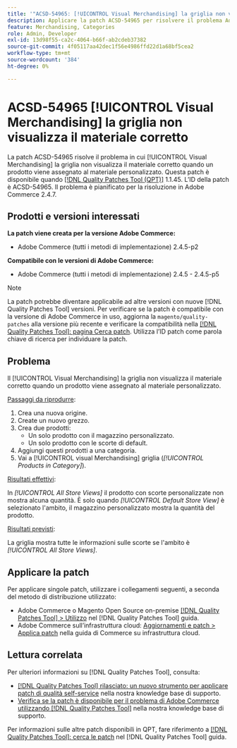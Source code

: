 ```yaml
---
title: '"ACSD-54965: [!UICONTROL Visual Merchandising] la griglia non visualizza il materiale corretto'''
description: Applicare la patch ACSD-54965 per risolvere il problema Adobe Commerce in cui [!UICONTROL Visual Merchandising] la griglia non visualizza il materiale corretto quando un prodotto viene assegnato al materiale personalizzato.
feature: Merchandising, Categories
role: Admin, Developer
exl-id: 13d98f55-ca2c-4064-b66f-ab2cdeb37382
source-git-commit: 4f05117aa42dec1f56e4986ffd22d1a68bf5cea2
workflow-type: tm+mt
source-wordcount: '384'
ht-degree: 0%

---
```


# ACSD-54965 [!UICONTROL Visual Merchandising] la griglia non visualizza il materiale corretto

La patch ACSD-54965 risolve il problema in cui [!UICONTROL Visual Merchandising] la griglia non visualizza il materiale corretto quando un prodotto viene assegnato al materiale personalizzato. Questa patch è disponibile quando [[!DNL Quality Patches Tool (QPT)]](/help/announcements/adobe-commerce-announcements/magento-quality-patches-released-new-tool-to-self-serve-quality-patches.md) 1.1.45. L’ID della patch è ACSD-54965. Il problema è pianificato per la risoluzione in Adobe Commerce 2.4.7.

## Prodotti e versioni interessati

**La patch viene creata per la versione Adobe Commerce:**

* Adobe Commerce (tutti i metodi di implementazione) 2.4.5-p2

**Compatibile con le versioni di Adobe Commerce:**

* Adobe Commerce (tutti i metodi di implementazione) 2.4.5 - 2.4.5-p5

>[!NOTE]
>
>La patch potrebbe diventare applicabile ad altre versioni con nuove [!DNL Quality Patches Tool] versioni. Per verificare se la patch è compatibile con la versione di Adobe Commerce in uso, aggiorna la `magento/quality-patches` alla versione più recente e verificare la compatibilità nella [[!DNL Quality Patches Tool]: pagina Cerca patch](https://experienceleague.adobe.com/tools/commerce-quality-patches/index.html). Utilizza l’ID patch come parola chiave di ricerca per individuare la patch.

## Problema

Il [!UICONTROL Visual Merchandising] la griglia non visualizza il materiale corretto quando un prodotto viene assegnato al materiale personalizzato.

<u>Passaggi da riprodurre</u>:

1. Crea una nuova origine.
1. Create un nuovo grezzo.
1. Crea due prodotti:
   * Un solo prodotto con il magazzino personalizzato.
   * Un solo prodotto con le scorte di default.
1. Aggiungi questi prodotti a una categoria.
1. Vai a [!UICONTROL visual Merchandising] griglia (*[!UICONTROL Products in Category]*).

<u>Risultati effettivi</u>:

In *[!UICONTROL All Store Views]* il prodotto con scorte personalizzate non mostra alcuna quantità. È solo quando *[!UICONTROL Default Store View]* è selezionato l&#39;ambito, il magazzino personalizzato mostra la quantità del prodotto.

<u>Risultati previsti</u>:

La griglia mostra tutte le informazioni sulle scorte se l&#39;ambito è *[!UICONTROL All Store Views]*.

## Applicare la patch

Per applicare singole patch, utilizzare i collegamenti seguenti, a seconda del metodo di distribuzione utilizzato:

* Adobe Commerce o Magento Open Source on-premise [[!DNL Quality Patches Tool] > Utilizzo](https://experienceleague.adobe.com/docs/commerce-operations/tools/quality-patches-tool/usage.html) nel [!DNL Quality Patches Tool] guida.
* Adobe Commerce sull’infrastruttura cloud: [Aggiornamenti e patch > Applica patch](https://experienceleague.adobe.com/docs/commerce-cloud-service/user-guide/develop/upgrade/apply-patches.html) nella guida di Commerce su infrastruttura cloud.

## Lettura correlata

Per ulteriori informazioni su [!DNL Quality Patches Tool], consulta:

* [[!DNL Quality Patches Tool] rilasciato: un nuovo strumento per applicare patch di qualità self-service](/help/announcements/adobe-commerce-announcements/magento-quality-patches-released-new-tool-to-self-serve-quality-patches.md) nella nostra knowledge base di supporto.
* [Verifica se la patch è disponibile per il problema di Adobe Commerce utilizzando [!DNL Quality Patches Tool]](/help/support-tools/patches-available-in-qpt-tool/check-patch-for-magento-issue-with-magento-quality-patches.md) nella nostra knowledge base di supporto.

Per informazioni sulle altre patch disponibili in QPT, fare riferimento a [[!DNL Quality Patches Tool]: cerca le patch](https://experienceleague.adobe.com/tools/commerce-quality-patches/index.html) nel [!DNL Quality Patches Tool] guida.
